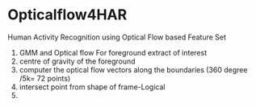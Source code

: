 # Opticalflow4HAR
Human Activity Recognition using Optical Flow based Feature Set

1. GMM and Optical flow  For foreground  extract  of interest 
2. centre of gravity of the foreground 
3. computer the optical flow vectors along the boundaries (360 degree /5k= 72 points)
4. intersect point from shape of frame-Logical 
5. 
